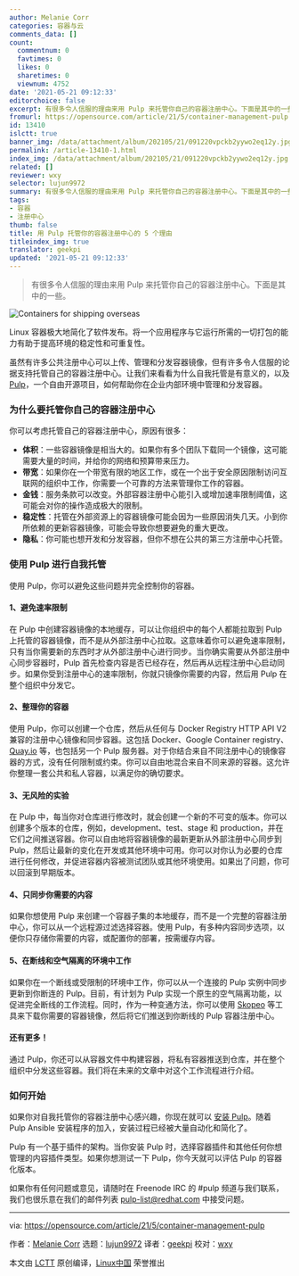 ```yaml
---
author: Melanie Corr
categories: 容器与云
comments_data: []
count:
  commentnum: 0
  favtimes: 0
  likes: 0
  sharetimes: 0
  viewnum: 4752
date: '2021-05-21 09:12:33'
editorchoice: false
excerpt: 有很多令人信服的理由来用 Pulp 来托管你自己的容器注册中心。下面是其中的一些。
fromurl: https://opensource.com/article/21/5/container-management-pulp
id: 13410
islctt: true
banner_img: /data/attachment/album/202105/21/091220vpckb2yywo2eq12y.jpg
permalink: /article-13410-1.html
index_img: /data/attachment/album/202105/21/091220vpckb2yywo2eq12y.jpg.thumb.jpg
related: []
reviewer: wxy
selector: lujun9972
summary: 有很多令人信服的理由来用 Pulp 来托管你自己的容器注册中心。下面是其中的一些。
tags:
- 容器
- 注册中心
thumb: false
title: 用 Pulp 托管你的容器注册中心的 5 个理由
titleindex_img: true
translator: geekpi
updated: '2021-05-21 09:12:33'
---
```



> 
> 有很多令人信服的理由来用 Pulp 来托管你自己的容器注册中心。下面是其中的一些。
> 
> 
> 


![](/data/attachment/album/202105/21/091220vpckb2yywo2eq12y.jpg "Containers for shipping overseas")


Linux 容器极大地简化了软件发布。将一个应用程序与它运行所需的一切打包的能力有助于提高环境的稳定性和可重复性。


虽然有许多公共注册中心可以上传、管理和分发容器镜像，但有许多令人信服的论据支持托管自己的容器注册中心。让我们来看看为什么自我托管是有意义的，以及 [Pulp](https://pulpproject.org/)，一个自由开源项目，如何帮助你在企业内部环境中管理和分发容器。


### 为什么要托管你自己的容器注册中心


你可以考虑托管自己的容器注册中心，原因有很多：


* **体积**：一些容器镜像是相当大的。如果你有多个团队下载同一个镜像，这可能需要大量的时间，并给你的网络和预算带来压力。
* **带宽**：如果你在一个带宽有限的地区工作，或在一个出于安全原因限制访问互联网的组织中工作，你需要一个可靠的方法来管理你工作的容器。
* **金钱**：服务条款可以改变。外部容器注册中心能引入或增加速率限制阈值，这可能会对你的操作造成极大的限制。
* **稳定性**：托管在外部资源上的容器镜像可能会因为一些原因消失几天。小到你所依赖的更新容器镜像，可能会导致你想要避免的重大更改。
* **隐私**：你可能也想开发和分发容器，但你不想在公共的第三方注册中心托管。


### 使用 Pulp 进行自我托管


使用 Pulp，你可以避免这些问题并完全控制你的容器。


#### 1、避免速率限制


在 Pulp 中创建容器镜像的本地缓存，可以让你组织中的每个人都能拉取到 Pulp 上托管的容器镜像，而不是从外部注册中心拉取。这意味着你可以避免速率限制，只有当你需要新的东西时才从外部注册中心进行同步。当你确实需要从外部注册中心同步容器时，Pulp 首先检查内容是否已经存在，然后再从远程注册中心启动同步。如果你受到注册中心的速率限制，你就只镜像你需要的内容，然后用 Pulp 在整个组织中分发它。


#### 2、整理你的容器


使用 Pulp，你可以创建一个仓库，然后从任何与 Docker Registry HTTP API V2 兼容的注册中心镜像和同步容器。这包括 Docker、Google Container registry、[Quay.io](http://Quay.io) 等，也包括另一个 Pulp 服务器。对于你结合来自不同注册中心的镜像容器的方式，没有任何限制或约束。你可以自由地混合来自不同来源的容器。这允许你整理一套公共和私人容器，以满足你的确切要求。


#### 3、无风险的实验


在 Pulp 中，每当你对仓库进行修改时，就会创建一个新的不可变的版本。你可以创建多个版本的仓库，例如，development、test、stage 和 production，并在它们之间推送容器。你可以自由地将容器镜像的最新更新从外部注册中心同步到 Pulp，然后让最新的变化在开发或其他环境中可用。你可以对你认为必要的仓库进行任何修改，并促进容器内容被测试团队或其他环境使用。如果出了问题，你可以回滚到早期版本。


#### 4、只同步你需要的内容


如果你想使用 Pulp 来创建一个容器子集的本地缓存，而不是一个完整的容器注册中心，你可以从一个远程源过滤选择容器。使用 Pulp，有多种内容同步选项，以便你只存储你需要的内容，或配置你的部署，按需缓存内容。


#### 5、在断线和空气隔离的环境中工作


如果你在一个断线或受限制的环境中工作，你可以从一个连接的 Pulp 实例中同步更新到你断连的 Pulp。目前，有计划为 Pulp 实现一个原生的空气隔离功能，以促进完全断线的工作流程。同时，作为一种变通方法，你可以使用 [Skopeo](https://github.com/containers/skopeo) 等工具来下载你需要的容器镜像，然后将它们推送到你断线的 Pulp 容器注册中心。


#### 还有更多！


通过 Pulp，你还可以从容器文件中构建容器，将私有容器推送到仓库，并在整个组织中分发这些容器。我们将在未来的文章中对这个工作流程进行介绍。


### 如何开始


如果你对自我托管你的容器注册中心感兴趣，你现在就可以 [安装 Pulp](https://pulpproject.org/installation-introduction/)。随着 Pulp Ansible 安装程序的加入，安装过程已经被大量自动化和简化了。


Pulp 有一个基于插件的架构。当你安装 Pulp 时，选择容器插件和其他任何你想管理的内容插件类型。如果你想测试一下 Pulp，你今天就可以评估 Pulp 的容器化版本。


如果你有任何问题或意见，请随时在 Freenode IRC 的 #pulp 频道与我们联系，我们也很乐意在我们的邮件列表 [pulp-list@redhat.com](mailto:pulp-list@redhat.com) 中接受问题。




---


via: <https://opensource.com/article/21/5/container-management-pulp>


作者：[Melanie Corr](https://opensource.com/users/melanie-corr) 选题：[lujun9972](https://github.com/lujun9972) 译者：[geekpi](https://github.com/geekpi) 校对：[wxy](https://github.com/wxy)


本文由 [LCTT](https://github.com/LCTT/TranslateProject) 原创编译，[Linux中国](https://linux.cn/) 荣誉推出